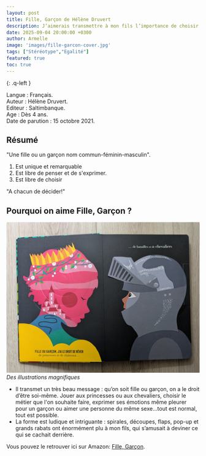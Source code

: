 ```yaml
---
layout: post
title: Fille, Garçon de Hélène Druvert 
description: J’aimerais transmettre à mon fils l’importance de choisir son chemin et de s’épanouir dans ce qu’il aime.
date: 2025-09-04 20:00:00 +0300
author: Armelle
image: 'images/fille-garcon-cover.jpg'
tags: ["Stéréotype","Egalité"]
featured: true
toc: true
---
```


{: .q-left }

Langue : Français.    
Auteur : Hélène Druvert.     
Editeur : Saltimbanque.                
Age : Dès 4 ans.                              
Date de parution : 15 octobre 2021.           

## Résumé

"Une fille ou un garçon nom commun-féminin-masculin".

1. Est unique et remarquable
2. Est libre de penser et de s'exprimer.
3. Est libre de choisir

"A chacun de décider!"

## Pourquoi on aime Fille, Garçon ?

![Des illustrations magnifiques](images/fille-garcon-int.jpg)
*Des illustrations magnifiques*
- Il transmet un très beau message : qu’on soit fille ou garçon, on a le droit d’être soi-même. Jouer aux princesses ou aux chevaliers, choisir le métier que l'on souhaite faire, exprimer ses émotions  même pleurer pour un garçon ou aimer une personne du même sexe...tout est normal, tout est possible.
- La forme est ludique et intriguante : spirales, découpes, flaps, pop-up et grands rabats ont énormément plu à mon fils, qui s’amusait à deviner ce qui se cachait derrière.

Vous pouvez le retrouver ici sur Amazon: [Fille, Garçon](https://amzn.to/46lGhC2).

